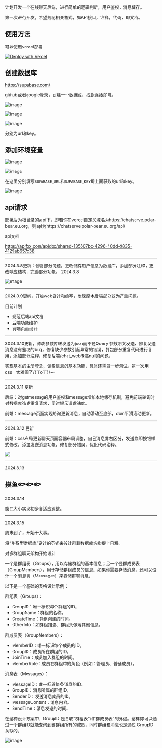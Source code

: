 计划开发一个在线聊天后端，进行简单的逻辑判断，用户鉴权，消息储存。

第一次进行开发，希望规范相关格式，如API接口，注释，代码，即文档。

## 使用方法
可以使用vercel部署

<p dir="auto"><a href="https://vercel.com/new/clone?repository-url=https%3A%2F%2Fgithub.com%2F51hhh%2Fchat_server" rel="nofollow"><img src="" alt="Deploy with Vercel" data-canonical-src="https://vercel.com/button" style="max-width: 100%;"></a></p>

## 创建数据库
https://supabase.com/

github或者google登录，创建一个数据库，找到连接即可。

![image](https://github.com/51hhh/chat_server/assets/87711493/37aa4ade-d6e2-4d85-82c7-1ba70baf217a)

![image](https://github.com/51hhh/chat_server/assets/87711493/09a04a7a-50cb-4ab4-b72a-fdd7e73a7f2e)

![image](https://github.com/51hhh/chat_server/assets/87711493/84df2d53-dfbf-4143-8dfe-207d84e9b2c1)

分别为url和key。

## 添加环境变量

![image](https://github.com/51hhh/chat_server/assets/87711493/7f938b14-e6b5-4760-b7a8-a076569c45e1)

![image](https://github.com/51hhh/chat_server/assets/87711493/fb4ca80d-77d3-4129-9d1a-2c6601f558f3)

在这里分别填写`SUPABASE_URL`和`SUPABASE_KEY`即上面获取的url和key。

![image](https://github.com/51hhh/chat_server/assets/87711493/8b80b18b-04e8-48bb-8152-ce97da2e5cdd)

## api请求

部署后为根目录的/api下，即若你在vercel自定义域名为https://chatserve.polar-bear.eu.org，则api为https://chatserve.polar-bear.eu.org/api/

api文档

https://apifox.com/apidoc/shared-135607bc-4296-40dd-9835-4129ab657c38

--------------------------------------------------------

2024.3.8更新：修复部分问题，更改储存用户信息为数据库，添加部分注释，更改响应结构，完善部分功能。 2024.3.8

![image](https://github.com/51hhh/chat_server/assets/87711493/43d4a999-8979-477a-9fde-3af180ee7020)

--------------------------------------------------------

2024.3.9更新，开始web设计和编写，发现原本后端部分较为严重问题。

目前计划
+ 规范后端api文档
+ 后端功能维护
+ 前端页面设计


--------------------------------------------------------

2024.3.10更新，修改参数传递发送为json而不是Query 参数明文发送，修复发送消息没有鉴权的bug，修复缺少参数引起异常的错误，打包部分重复代码进行复用，添加部分注释。修复后端/chat_web传递null的问题。

实现基本的注册登录，读取信息的基本功能，具体还需进一步测试。第一次用css，太难调了/(ㄒoㄒ)/~~

--------------------------------------------------------

2024.3.11
更新

后端：对getmessag的用户鉴权和message增加本地缓存机制，避免前端轮询时对数据库造成重复请求，同时提示请求速度。

前端：message页面实现轮询更新消息，自动滑动至底部，dom平滑滚动更新。

---------------------------------------------------------

2024.3.12
更新

前端：css布局更新聊天页面容器布局调整，自己消息靠右区分，发送款即按钮样式修改，添加发送消息功能，修复部分错误，优化代码注释。

![](https://cdn.ziyourufeng.eu.org/51hhh/img_bed/main/img/2024.3.10/20240312212812.png)

----------------------------------------------------------

2024.3.13

摸鱼🐟🐟🐟
----------------------------------------------------------

2024.3.14

窗口大小实现初步自适应调整。

----------------------------------------------------------
2024.3.15

周末到了，开始干大事。

将“关系型数据库”设计的范式来设计群聊数据库结构提上日程。

对多群组聊天架构开始设计

一个是群组表（Groups），用以存储群组的基本信息；另一个是群成员表（GroupMembers），用于存储群组成员的信息。如果你需要存储消息，还可以设计一个消息表（Messages）来存储群聊消息。

以下是一个基础的表格设计示例：

群组表（Groups）：
- GroupID：唯一标识每个群组的ID。
- GroupName：群组的名称。
- CreateTime：群组创建的时间。
- OtherInfo：如群组描述、群组头像等其他信息。

群成员表（GroupMembers）：
- MemberID：唯一标识每个成员的ID。
- GroupID：成员所在群组的ID。
- JoinTime：成员加入群组的时间。
- MemberRole：成员在群组中的角色（例如：管理员、普通成员）。

消息表（Messages）：
- MessageID：唯一标识每条消息的ID。
- GroupID：消息所属的群组ID。
- SenderID：发送消息成员的ID。
- MessageContent：消息内容。
- SendTime：消息发送的时间。

在这种设计方案中，GroupID 是关联“群组表”和“群成员表”的外键。这样你可以通过一个群组ID就能查询到该群组所有的成员，同时群组和消息也是通过 GroupID 关联的。


![image](https://github.com/51hhh/chat_server/assets/87711493/ffd43c4b-e229-434c-9386-810830bb0978)

